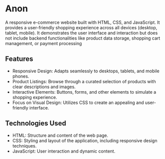 # Anon
 A responsive e-commerce website built with HTML, CSS, and JavaScript. It provides a user-friendly shopping experience across all devices (desktop, tablet, mobile). It demonstrates the user interface and interaction but does not include backend functionalities like product data storage, shopping cart management, or payment processing

 ## Features
* Responsive Design: Adapts seamlessly to desktops, tablets, and mobile phones.
* Product Listings: Browse through a curated selection of products with clear descriptions and images.
* Interactive Elements: Buttons, forms, and other elements to simulate a shopping experience.
* Focus on Visual Design: Utilizes CSS to create an appealing and user-friendly interface.

## Technologies Used
* HTML: Structure and content of the web page.
* CSS: Styling and layout of the application, including responsive design techniques.
* JavaScript: User interaction and dynamic content.
